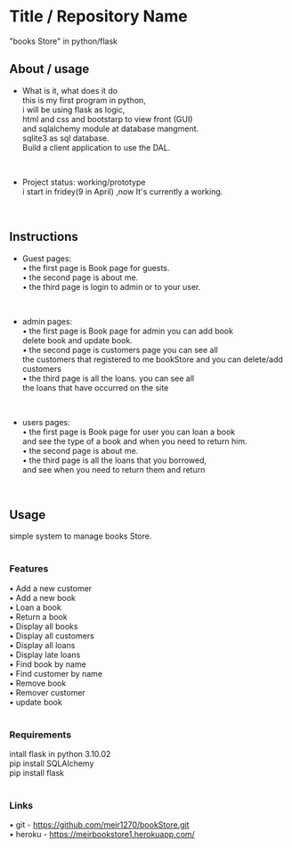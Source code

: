 # Title / Repository Name <br>
"books Store" in python/flask <br>

## About / usage <br>
* What is it, what does it do <br>
 this is my first program in python, <br>
 i will be using flask as logic, <br>
 html and css and bootstarp to view front (GUI) <br> 
 and  sqlalchemy module at database mangment. <br>
 sqlite3 as sql database.<br>
 Build a client application to use the DAL.<br>
<br>

* Project status: working/prototype<br>
i start in fridey(9 in April) ,now It's currently a working.<br>
<br>

## Instructions <br>
* Guest pages: <br>
•  the first page is Book page for guests. <br>
•  the second page is about me. <br>
•  the third page is login to admin or to your user. <br>
<br>

* admin pages: <br>
•  the first page is Book page for admin you can add book <br>
delete book and update book. <br>
•  the second page is customers page you can see all  <br>
   the customers that registered to me bookStore <br0>
   and you can delete/add customers <br>
•  the third page is all the loans. you can see all <br>
   the loans that have occurred on the site <br>
<br>

* users pages: <br>
•  the first page is Book page for user you can loan a book <br>
   and see the type of a book and when you need to return him.<br>
•  the second page is about me. <br>
•  the third page is all the loans that you borrowed, <br>
   and see when you need to return them and return <br>
<br>

## Usage <br>
simple system to manage books Store. <br>
<br>

### Features <br>
•	Add a new customer <br>
•	Add a new book <br>
•	Loan a book <br>
•	Return a book <br>
•	Display all books <br>
•	Display all customers <br>
•	Display all loans <br>
•	Display late loans <br>
•	Find book by name <br>
•	Find customer by name <br>
•	Remove book <br>
•	Remover customer <br>
•   update book <br>
<br>

### Requirements <br>
intall flask in python 3.10.02 <br>
pip install SQLAlchemy  <br>
pip install flask <br>
<br>

### Links <br>
 • git - https://github.com/meir1270/bookStore.git <br>
 • heroku - https://meirbookstore1.herokuapp.com/